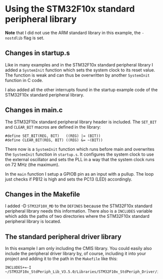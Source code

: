 # Using the STM32F10x standard peripheral library
**Note** that I did not use the ARM standard library in this example, the
`-nostdlib` flag is set.

## Changes in startup.s
Like in many examples and in the STM32F10x standard peripheral library I
added a `SystemInit` function which sets the system clock to its reset value.
The function is weak and can thus be overwritten by another `SystemInit`
function in C code.

I also added all the other interrupts found in the startup example code
of the STM32F10x standard peripheral library.

## Changes in main.c
The STM32F10x standard peripheral library header is included.
The `SET_BIT` and `CLEAR_BIT` macros are defined in the library:
```
#define SET_BIT(REG, BIT)   ((REG) |= (BIT))
#define CLEAR_BIT(REG, BIT) ((REG) &= ~(BIT))
```

There now is a `SystemInit` function which runs before main and overwrites
the `SystemInit` function in `startup.s`.
It configures the system clock to use the external oscillator and sets the
PLL in a way that the system clock runs on 72 MHz (the maximum).

In the `main` function I setup a GPIOB pin as an input with a pullup.
The loop just checks if PB12 is high and sets the PC13 (LED) accordingly.

## Changes in the Makefile
I added -D  `STM32F10X_MD` to the `DEFINES` because the STM32F10x standard
peripheral library needs this information.
There also is a `INCLUDES` variable which adds the paths of two directories
where the STM32F10x standard peripheral library is located.

## The standard peripheral driver library
In this example I am only including the CMIS library. You could easily
also include the peripheral driver library by, of course, including
it into your project and adding it to the path in the `Makefile` like this:
```
INCLUDES+=-I ~/STM32F10x_StdPeriph_Lib_V3.5.0/Libraries/STM32F10x_StdPeriph_Driver/inc
```
